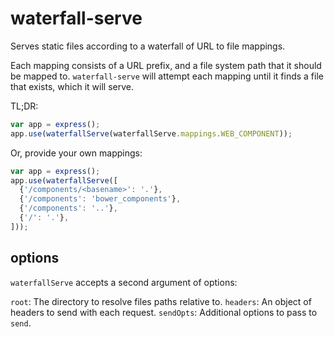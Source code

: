# waterfall-serve

Serves static files according to a waterfall of URL to file mappings.

Each mapping consists of a URL prefix, and a file system path that it should be mapped to. `waterfall-serve` will attempt each mapping until it finds a file that exists, which it will serve.

TL;DR:
```js
var app = express();
app.use(waterfallServe(waterfallServe.mappings.WEB_COMPONENT));
```

Or, provide your own mappings:

```js
var app = express();
app.use(waterfallServe([
  {'/components/<basename>': '.'},
  {'/components': 'bower_components'},
  {'/components': '..'},
  {'/': '.'},
]));
```


## options

`waterfallServe` accepts a second argument of options:

`root`: The directory to resolve files paths relative to.
`headers`: An object of headers to send with each request.
`sendOpts`: Additional options to pass to `send`.
